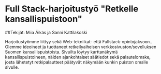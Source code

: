 # Full Stack-harjoitustyö "Retkelle kansallispuistoon"

##Tekijät: Miia Äikäs ja Sanni Kattilakoski

Harjoitustyömme liittyy sekä Web-tekniikat- että Fullstack-opintojaksoon.. Olemme ideoineet ja tuottaneet retkeilyaiheisen verkkosivuston/sovelluksen Suomen kansallispuistoista. 
Sivuilta löytyy karttanäkymä kansallispuistoineen, näiden ajankohtaiset säätiedot sekä palautelomake, josta lähetetyt retkipalautteet päätyvät näkymään kunkin puiston omalle sivulle.